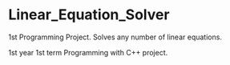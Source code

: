# Linear_Equation_Solver
1st Programming Project. Solves any number of linear equations.

1st year 1st term Programming with C++ project.
